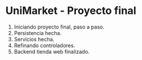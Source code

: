 # UniMarket - Proyecto final

1. Iniciando proyecto final, paso a paso.
2. Persistencia hecha.
3. Servicios hecha.
4. Refinando controladores.
5. Backend tienda web finalizado.
